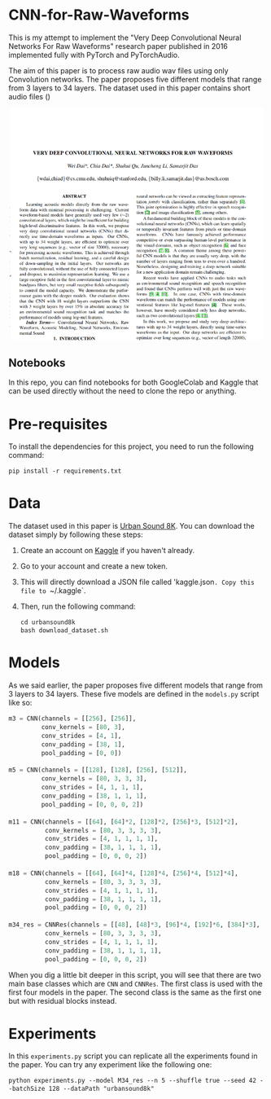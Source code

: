 # CNN-for-Raw-Waveforms
This is my attempt to implement the "Very Deep Convolutional Neural Networks For Raw Waveforms" research paper published in 2016 implemented fully with
PyTorch and PyTorchAudio.

The aim of this paper is to process raw audio wav files using only Convolution networks. The paper proposes five different models that range from 3 layers to 34 layers. The dataset used in this paper contains short audio files ()

<div align="Center">
    <img src="docs/cover.png" width=500>
</div>


## Notebooks

In this repo, you can find notebooks for both GoogleColab and Kaggle that can
be used directly without the need to clone the repo or anything.


# Pre-requisites

To install the dependencies for this project, you need to run the following command:

```
pip install -r requirements.txt
```
# Data

The dataset used in this paper is [Urban Sound 8K](https://www.kaggle.com/chrisfilo/urbansound8k). You can download the dataset simply by following these steps:

1. Create an account on [Kaggle](https://kaggle.com/) if you haven't already.

2. Go to your account and create a new token.

3. This will directly download a JSON file called 'kaggle.json`. Copy this file
to `~/.kaggle`.

4. Then, run the following command:

    ```
    cd urbansound8k
    bash download_dataset.sh 
    ```

# Models

As we said earlier, the paper proposes five different models that range from 3 layers to 34 layers. These five models are defined in the `models.py` script like so:

```python
m3 = CNN(channels = [[256], [256]],
         conv_kernels = [80, 3],
         conv_strides = [4, 1],
         conv_padding = [38, 1],
         pool_padding = [0, 0])

m5 = CNN(channels = [[128], [128], [256], [512]],
         conv_kernels = [80, 3, 3, 3],
         conv_strides = [4, 1, 1, 1],
         conv_padding = [38, 1, 1, 1],
         pool_padding = [0, 0, 0, 2])

m11 = CNN(channels = [[64], [64]*2, [128]*2, [256]*3, [512]*2],
          conv_kernels = [80, 3, 3, 3, 3],
          conv_strides = [4, 1, 1, 1, 1],
          conv_padding = [38, 1, 1, 1, 1],
          pool_padding = [0, 0, 0, 2])

m18 = CNN(channels = [[64], [64]*4, [128]*4, [256]*4, [512]*4],
          conv_kernels = [80, 3, 3, 3, 3],
          conv_strides = [4, 1, 1, 1, 1],
          conv_padding = [38, 1, 1, 1, 1],
          pool_padding = [0, 0, 0, 2])

m34_res = CNNRes(channels = [[48], [48]*3, [96]*4, [192]*6, [384]*3],
          conv_kernels = [80, 3, 3, 3, 3],
          conv_strides = [4, 1, 1, 1, 1],
          conv_padding = [38, 1, 1, 1, 1],
          pool_padding = [0, 0, 0, 2])
```
When you dig a little bit deeper in this script, you will see that there are
two main base classes which are `CNN` and `CNNRes`. The first class is used with
the first four models in the paper. The second class is the same as the first one
but with residual blocks instead.

# Experiments

In this `experiments.py` script you can replicate all the experiments found in
the paper. You can try any experiment like the following one:
```
python experiments.py --model M34_res --n 5 --shuffle true --seed 42 --batchSize 128 --dataPath "urbansound8k"
```
